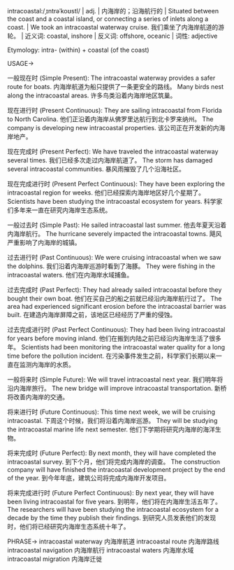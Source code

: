 intracoastal:/ˌɪntrəˈkoʊstl/ | adj. | 内海岸的；沿海航行的 | Situated between the coast and a coastal island, or connecting a series of inlets along a coast. |  We took an intracoastal waterway cruise. 我们乘坐了内海岸航道的游轮。 | 近义词: coastal, inshore | 反义词: offshore, oceanic | 词性: adjective

Etymology: intra- (within) + coastal (of the coast)

USAGE->

一般现在时 (Simple Present):
The intracoastal waterway provides a safer route for boats. 内海岸航道为船只提供了一条更安全的路线。
Many birds nest along the intracoastal areas. 许多鸟类沿着内海岸地区筑巢。

现在进行时 (Present Continuous):
They are sailing intracoastal from Florida to North Carolina. 他们正沿着内海岸从佛罗里达航行到北卡罗来纳州。
The company is developing new intracoastal properties. 该公司正在开发新的内海岸地产。

现在完成时 (Present Perfect):
We have traveled the intracoastal waterway several times. 我们已经多次走过内海岸航道了。
The storm has damaged several intracoastal communities.  暴风雨摧毁了几个沿海社区。

现在完成进行时 (Present Perfect Continuous):
They have been exploring the intracoastal region for weeks.  他们已经探索内海岸地区好几个星期了。
Scientists have been studying the intracoastal ecosystem for years.  科学家们多年来一直在研究内海岸生态系统。

一般过去时 (Simple Past):
He sailed intracoastal last summer.  他去年夏天沿着内海岸航行。
The hurricane severely impacted the intracoastal towns.  飓风严重影响了内海岸的城镇。

过去进行时 (Past Continuous):
We were cruising intracoastal when we saw the dolphins.  我们沿着内海岸巡游时看到了海豚。
They were fishing in the intracoastal waters.  他们在内海岸水域捕鱼。


过去完成时 (Past Perfect):
They had already sailed intracoastal before they bought their own boat.  他们在买自己的船之前就已经沿内海岸航行过了。
The area had experienced significant erosion before the intracoastal barrier was built.  在建造内海岸屏障之前，该地区已经经历了严重的侵蚀。

过去完成进行时 (Past Perfect Continuous):
They had been living intracoastal for years before moving inland.  他们在搬到内陆之前已经沿内海岸生活了很多年。
Scientists had been monitoring the intracoastal water quality for a long time before the pollution incident.  在污染事件发生之前，科学家们长期以来一直在监测内海岸的水质。


一般将来时 (Simple Future):
We will travel intracoastal next year. 我们明年将沿内海岸旅行。
The new bridge will improve intracoastal transportation. 新桥将改善内海岸的交通。

将来进行时 (Future Continuous):
This time next week, we will be cruising intracoastal.  下周这个时候，我们将沿着内海岸巡游。
They will be studying the intracoastal marine life next semester.  他们下学期将研究内海岸的海洋生物。

将来完成时 (Future Perfect):
By next month, they will have completed the intracoastal survey.  到下个月，他们将完成内海岸的调查。
The construction company will have finished the intracoastal development project by the end of the year.  到今年年底，建筑公司将完成内海岸开发项目。

将来完成进行时 (Future Perfect Continuous):
By next year, they will have been living intracoastal for five years.  到明年，他们将在内海岸生活五年了。
The researchers will have been studying the intracoastal ecosystem for a decade by the time they publish their findings.  到研究人员发表他们的发现时，他们将已经研究内海岸生态系统十年了。


PHRASE->
intracoastal waterway 内海岸航道
intracoastal route 内海岸路线
intracoastal navigation 内海岸航行
intracoastal waters 内海岸水域
intracoastal migration 内海岸迁徙
